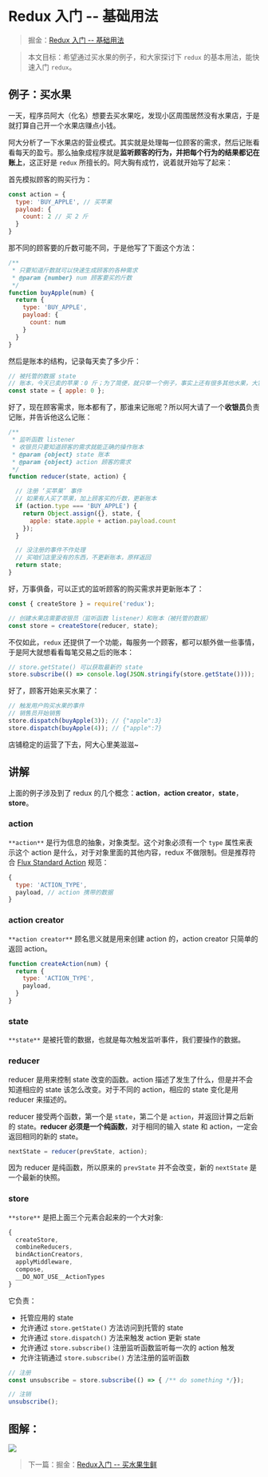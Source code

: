 # Redux 入门 -- 基础用法

> 掘金：[Redux 入门 -- 基础用法](https://juejin.im/post/5ad466f15188255c27226796)

> 本文目标：希望通过买水果的例子，和大家探讨下 `redux` 的基本用法，能快速入门 `redux`。

## 例子：买水果

一天，程序员阿大（化名）想要去买水果吃，发现小区周围居然没有水果店，于是就打算自己开一个水果店赚点小钱。

阿大分析了一下水果店的营业模式。其实就是处理每一位顾客的需求，然后记账看看每天的盈亏。那么抽象成程序就是**监听顾客的行为，并把每个行为的结果都记在账上**，这正好是 `redux` 所擅长的。阿大胸有成竹，说着就开始写了起来：

首先模拟顾客的购买行为：

```js
const action = {
  type: 'BUY_APPLE', // 买苹果
  payload: {
    count: 2 // 买 2 斤
  }
}
```

那不同的顾客要的斤数可能不同，于是他写了下面这个方法：

```js
/**
 * 只要知道斤数就可以快速生成顾客的各种需求
 * @param {number} num 顾客要买的斤数 
 */
function buyApple(num) {
  return {
    type: 'BUY_APPLE',
    payload: {
      count: num
    }
  }
}
```

然后是账本的结构，记录每天卖了多少斤：

```js
// 被托管的数据 state
// 账本，今天已卖的苹果：0 斤；为了简便，就只举一个例子，事实上还有很多其他水果，大家自行脑补
const state = { apple: 0 }; 
```

好了，现在顾客需求，账本都有了，那谁来记账呢？所以阿大请了一个**收银员**负责记账，并告诉他这么记账：

```js
/**
 * 监听函数 listener
 * 收银员只要知道顾客的需求就能正确的操作账本
 * @param {object} state 账本
 * @param {object} action 顾客的需求
 */
function reducer(state, action) {

  // 注册 ‘买苹果’ 事件
  // 如果有人买了苹果，加上顾客买的斤数，更新账本
  if (action.type === 'BUY_APPLE') {
    return Object.assign({}, state, {
      apple: state.apple + action.payload.count
    });
  }

  // 没注册的事件不作处理
  // 买咱们店里没有的东西，不更新账本，原样返回
  return state;
}
```

好，万事俱备，可以正式的监听顾客的购买需求并更新账本了：

```js
const { createStore } = require('redux');

// 创建水果店需要收银员（监听函数 listener）和账本（被托管的数据）
const store = createStore(reducer, state);
```

不仅如此，`redux` 还提供了一个功能，每服务一个顾客，都可以额外做一些事情，于是阿大就想看看每笔交易之后的账本：

```js
// store.getState() 可以获取最新的 state
store.subscribe(() => console.log(JSON.stringify(store.getState())));
```

好了，顾客开始来买水果了：

```js
// 触发用户购买水果的事件
// 销售员开始销售
store.dispatch(buyApple(3)); // {"apple":3}
store.dispatch(buyApple(4)); // {"apple":7}
```

店铺稳定的运营了下去，阿大心里美滋滋~

## 讲解

上面的例子涉及到了 redux 的几个概念：**action**，**action creator**，**state**，**store**。

### action

`**action**` 是行为信息的抽象，对象类型。这个对象必须有一个 `type` 属性来表示这个 action 是什么，对于对象里面的其他内容，redux 不做限制。但是推荐符合 [Flux Standard Action](https://github.com/redux-utilities/flux-standard-action) 规范：

```js
{
  type: 'ACTION_TYPE',
  payload, // action 携带的数据
}
```

### action creator

`**action creator**` 顾名思义就是用来创建 action 的，action creator 只简单的返回 action。

```js
function createAction(num) {
  return {
    type: 'ACTION_TYPE',
    payload,
  }
}
```

### state

`**state**` 是被托管的数据，也就是每次触发监听事件，我们要操作的数据。

### reducer

reducer 是用来控制 state 改变的函数。action 描述了发生了什么，但是并不会知道相应的 state 该怎么改变。对于不同的 action，相应的 state 变化是用 reducer 来描述的。

reducer 接受两个函数，第一个是 `state`，第二个是 `action`，并返回计算之后新的 state。**reducer 必须是一个纯函数**，对于相同的输入 state 和 action，一定会返回相同的新的 state。

```js
nextState = reducer(prevState, action);
```

因为 reducer 是纯函数，所以原来的 `prevState` 并不会改变，新的 `nextState` 是一个最新的快照。

### store

`**store**` 是把上面三个元素合起来的一个大对象:

```js
{
  createStore,
  combineReducers,
  bindActionCreators,
  applyMiddleware,
  compose,
  __DO_NOT_USE__ActionTypes
}
```

它负责：

* 托管应用的 state
* 允许通过 `store.getState()` 方法访问到托管的 state
* 允许通过 `store.dispatch()` 方法来触发 action 更新 state
* 允许通过 `store.subscribe()` 注册监听函数监听每一次的 action 触发
* 允许注销通过 `store.subscribe()` 方法注册的监听函数

```js
// 注册
const unsubscribe = store.subscribe(() => { /** do something */});

// 注销
unsubscribe();
```

## 图解：

![](http://ox12mie1c.bkt.clouddn.com/DEMO1.png?imageView2/0/q/75%7Cwatermark/2/text/6Zi_5biM/font/5b6u6L2v6ZuF6buR/fontsize/320/fill/I0ZGRkZGRg==/dissolve/50/gravity/SouthEast/dx/20/dy/20%7Cimageslim)


> 下一篇：掘金：[Redux入门 -- 买水果生鲜](https://juejin.im/post/5ad56db7518825558c47ec91)